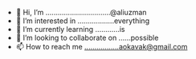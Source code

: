 - 👋 Hi, I’m ................................@aliuzman
- 👀 I’m interested in ..................everything
- 🌱 I’m currently learning ............is
- 💞️ I’m looking to collaborate on ......possible
- 📫 How to reach me .................aokavak@gmail.com

<!---
aliuzman/aliuzman is a ✨ special ✨ repository because its `README.md` (this file) appears on your GitHub profile.
You can click the Preview link to take a look at your changes.
--->
